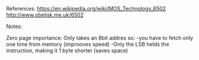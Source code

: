 References:
  https://en.wikipedia.org/wiki/MOS_Technology_6502
  http://www.obelisk.me.uk/6502

Notes:

Zero page importance:
Only takes an 8bit addres so:
  -you have to fetch only one time from memory (improoves speed)
  -Only the LSB helds the instruction, making it 1 byte shorter (saves space)

